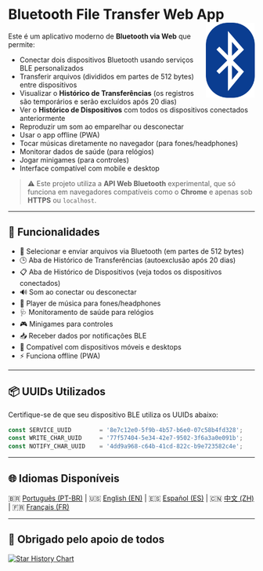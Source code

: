 # Bluetooth File Transfer Web App <img src="./public/favicon-32x32.png" align="right" width="100">

Este é um aplicativo moderno de **Bluetooth via Web** que permite:

- Conectar dois dispositivos Bluetooth usando serviços BLE personalizados
- Transferir arquivos (divididos em partes de 512 bytes) entre dispositivos
- Visualizar o **Histórico de Transferências** (os registros são temporários e serão excluídos após 20 dias)
- Ver o **Histórico de Dispositivos** com todos os dispositivos conectados anteriormente
- Reproduzir um som ao emparelhar ou desconectar
- Usar o app offline (PWA)
- Tocar músicas diretamente no navegador (para fones/headphones)
- Monitorar dados de saúde (para relógios)
- Jogar minigames (para controles)
- Interface compatível com mobile e desktop

> ⚠️ Este projeto utiliza a **API Web Bluetooth** experimental, que só funciona em navegadores compatíveis como o **Chrome** e apenas sob **HTTPS** ou `localhost`.

---

## 🔧 Funcionalidades

- 📂 Selecionar e enviar arquivos via Bluetooth (em partes de 512 bytes)
- 🕒 Aba de Histórico de Transferências (autoexclusão após 20 dias)
- 📋 Aba de Histórico de Dispositivos (veja todos os dispositivos conectados)
- 🔊 Som ao conectar ou desconectar
- 🎵 Player de música para fones/headphones
- 🩺 Monitoramento de saúde para relógios
- 🎮 Minigames para controles
- 📥 Receber dados por notificações BLE
- 📱 Compatível com dispositivos móveis e desktops
- ⚡ Funciona offline (PWA)

---

## 📦 UUIDs Utilizados

Certifique-se de que seu dispositivo BLE utiliza os UUIDs abaixo:

```js
const SERVICE_UUID        = '8e7c12e0-5f9b-4b57-b6e0-07c58b4fd328';
const WRITE_CHAR_UUID     = '77f57404-5e34-42e7-9502-3f6a3a0e091b';
const NOTIFY_CHAR_UUID    = '4dd9a968-c64b-41cd-822c-b9e723582c4e';
```

---

## 🌐 Idiomas Disponíveis

🇧🇷 [Português (PT-BR)](README-ptbr.md) | 🇺🇸 [English (EN)](README.md) | 🇪🇸 [Español (ES)](README-es.md) | 🇨🇳 [中文 (ZH)](README-zh.md) | 🇫🇷 [Français (FR)](README-fr.md)

---

## 🙏 Obrigado pelo apoio de todos

[![Star History Chart](https://api.star-history.com/svg?repos=erikraft/Bluetooth-Center&type=Date)](https://star-history.com/#erikraft/Bluetooth-Center&Date)
